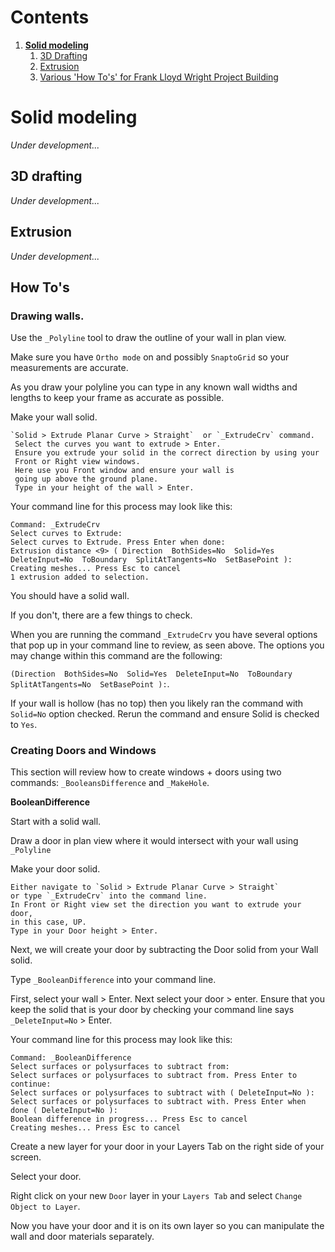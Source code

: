 # Contents
1. [**Solid modeling**](#solid-modeling)
    1. [3D Drafting](#3d-drafting)
    2. [Extrusion](#extrusion)
    3. [Various 'How To's' for Frank Lloyd Wright Project Building](#how-tos)

# Solid modeling
*Under development...*

## 3D drafting
*Under development...*

## Extrusion
*Under development...*

## How To's

### Drawing walls.

Use the `_Polyline` tool to draw the outline of your wall in plan view.

Make sure you have `Ortho mode` on and possibly `SnaptoGrid` so your measurements are accurate.

As you draw your polyline you can type in any known wall widths and lengths to keep your frame as accurate as possible.

Make your wall solid.
```
`Solid > Extrude Planar Curve > Straight`  or `_ExtrudeCrv` command.
 Select the curves you want to extrude > Enter.
 Ensure you extrude your solid in the correct direction by using your
 Front or Right view windows.
 Here use you Front window and ensure your wall is
 going up above the ground plane.
 Type in your height of the wall > Enter.
```

Your command line for this process may look like this:
```
Command: _ExtrudeCrv
Select curves to Extrude:
Select curves to Extrude. Press Enter when done:
Extrusion distance <9> ( Direction  BothSides=No  Solid=Yes  DeleteInput=No  ToBoundary  SplitAtTangents=No  SetBasePoint ):
Creating meshes... Press Esc to cancel
1 extrusion added to selection.
```

You should have a solid wall.

If you don't, there are a few things to check.

When you are running the command `_ExtrudeCrv` you have several options that pop up in your command line to review, as seen above. The options you may change within this command are the following:  

`(Direction  BothSides=No  Solid=Yes  DeleteInput=No  ToBoundary  SplitAtTangents=No  SetBasePoint ):`.

If your wall is hollow (has no top) then you likely ran the command with `Solid=No` option checked. Rerun the command and ensure Solid is checked to `Yes`.


### Creating Doors and Windows

This section will review how to create windows + doors using two commands:
 `_BooleansDifference` and `_MakeHole`.

__BooleanDifference__

Start with a solid wall.

Draw a door in plan view where it would intersect with your wall using `_Polyline`

Make your door solid.

```
Either navigate to `Solid > Extrude Planar Curve > Straight`
or type `_ExtrudeCrv` into the command line.
In Front or Right view set the direction you want to extrude your door,
in this case, UP.
Type in your Door height > Enter.
```

Next, we will create your door by subtracting the Door solid from your Wall solid.

Type `_BooleanDifference` into your command line.

First, select your wall > Enter. Next select your door > enter. Ensure that you keep the solid that is your door by checking your command line says `_DeleteInput=No` > Enter.

Your command line for this process may look like this:
```
Command: _BooleanDifference
Select surfaces or polysurfaces to subtract from:
Select surfaces or polysurfaces to subtract from. Press Enter to continue:
Select surfaces or polysurfaces to subtract with ( DeleteInput=No ):
Select surfaces or polysurfaces to subtract with. Press Enter when done ( DeleteInput=No ):
Boolean difference in progress... Press Esc to cancel
Creating meshes... Press Esc to cancel
```
Create a new layer for your door in your Layers Tab on the right side of your screen.

Select your door.

Right click on your new `Door` layer in your `Layers Tab` and select `Change Object to Layer`.

Now you have your door and it is on its own layer so you can manipulate the wall and door materials separately.
